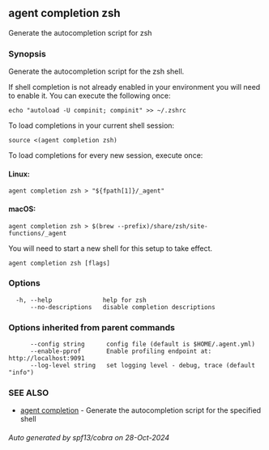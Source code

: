 [Auto generated by spf13/cobra]: <>

## agent completion zsh

Generate the autocompletion script for zsh

### Synopsis

Generate the autocompletion script for the zsh shell.

If shell completion is not already enabled in your environment you will need
to enable it.  You can execute the following once:

	echo "autoload -U compinit; compinit" >> ~/.zshrc

To load completions in your current shell session:

	source <(agent completion zsh)

To load completions for every new session, execute once:

#### Linux:

	agent completion zsh > "${fpath[1]}/_agent"

#### macOS:

	agent completion zsh > $(brew --prefix)/share/zsh/site-functions/_agent

You will need to start a new shell for this setup to take effect.


```
agent completion zsh [flags]
```

### Options

```
  -h, --help              help for zsh
      --no-descriptions   disable completion descriptions
```

### Options inherited from parent commands

```
      --config string      config file (default is $HOME/.agent.yml)
      --enable-pprof       Enable profiling endpoint at: http://localhost:9091
      --log-level string   set logging level - debug, trace (default "info")
```

### SEE ALSO

* [agent completion](agent_completion.md)	 - Generate the autocompletion script for the specified shell

###### Auto generated by spf13/cobra on 28-Oct-2024
